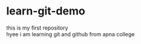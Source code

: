 # learn-git-demo
this is my first repository
<br>
hyee i am learning git and github from apna college
